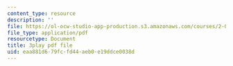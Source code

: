 ```yaml
---
content_type: resource
description: ''
file: https://ol-ocw-studio-app-production.s3.amazonaws.com/courses/2-003sc-engineering-dynamics-fall-2011/eaa881d679fcfd44aeb0e19ddce0038d_YZ9y4zcfCPs.pdf
file_type: application/pdf
resourcetype: Document
title: 3play pdf file
uid: eaa881d6-79fc-fd44-aeb0-e19ddce0038d
---
```

